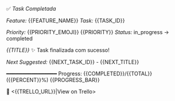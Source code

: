 ✅ *Task Completada*

*Feature:* {{FEATURE_NAME}}
*Task:* {{TASK_ID}}

*Priority:* {{PRIORITY_EMOJI}} {{PRIORITY}}
*Status:* in_progress → completed

*{{TITLE}}*
✨ Task finalizada com sucesso!

*Next Suggested:* {{NEXT_TASK_ID}} - {{NEXT_TITLE}}

━━━━━━━━━━━━━━━━
Progress: {{COMPLETED}}/{{TOTAL}} ({{PERCENT}}%)
{{PROGRESS_BAR}}

🔗 <{{TRELLO_URL}}|View on Trello>



